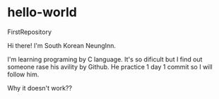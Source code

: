 # hello-world
FirstRepository

Hi there! I'm South Korean NeungInn.

I'm learning programing by C language. It's so dificult but I find out someone rase his avility by Github. He practice 1 day 1 commit so I will follow him.

Why it doesn't work??
